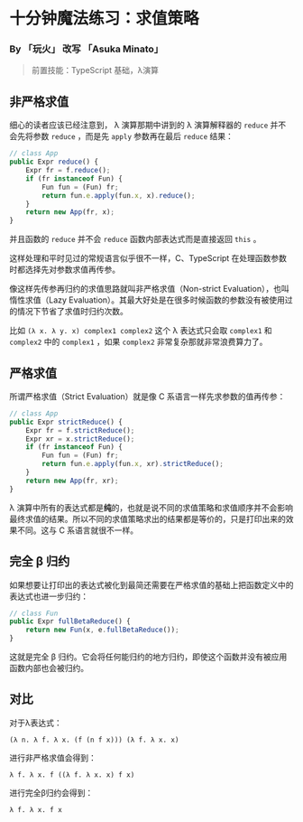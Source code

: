 # 十分钟魔法练习：求值策略

### By 「玩火」 改写 「Asuka Minato」

> 前置技能：TypeScript 基础，λ演算

## 非严格求值

细心的读者应该已经注意到， λ 演算那期中讲到的 λ 演算解释器的 `reduce` 并不会先将参数 `reduce` ，而是先 `apply` 参数再在最后 `reduce` 结果：

```ts
// class App
public Expr reduce() {
    Expr fr = f.reduce();
    if (fr instanceof Fun) {
        Fun fun = (Fun) fr;
        return fun.e.apply(fun.x, x).reduce();
    }
    return new App(fr, x);
}
```

并且函数的 `reduce` 并不会 `reduce` 函数内部表达式而是直接返回 `this` 。

这样处理和平时见过的常规语言似乎很不一样，C、TypeScript 在处理函数参数时都选择先对参数求值再传参。

像这样先传参再归约的求值思路就叫非严格求值（Non-strict Evaluation），也叫惰性求值（Lazy Evaluation）。其最大好处是在很多时候函数的参数没有被使用过的情况下节省了求值时归约次数。

比如 `(λ x. λ y. x) complex1 complex2` 这个 λ 表达式只会取 `complex1` 和 `complex2` 中的 `complex1` ，如果 `complex2` 非常复杂那就非常浪费算力了。

## 严格求值

所谓严格求值（Strict Evaluation）就是像 C 系语言一样先求参数的值再传参：

```ts
// class App
public Expr strictReduce() {
    Expr fr = f.strictReduce();
    Expr xr = x.strictReduce();
    if (fr instanceof Fun) {
        Fun fun = (Fun) fr;
        return fun.e.apply(fun.x, xr).strictReduce();
    }
    return new App(fr, xr);
}
```

λ 演算中所有的表达式都是**纯**的，也就是说不同的求值策略和求值顺序并不会影响最终求值的结果。所以不同的求值策略求出的结果都是等价的，只是打印出来的效果不同。这与 C 系语言就很不一样。

## 完全 β 归约

如果想要让打印出的表达式被化到最简还需要在严格求值的基础上把函数定义中的表达式也进一步归约：

```ts
// class Fun
public Expr fullBetaReduce() {
    return new Fun(x, e.fullBetaReduce());
}
```

这就是完全 β 归约。它会将任何能归约的地方归约，即使这个函数并没有被应用函数内部也会被归约。

## 对比

对于λ表达式：

````
(λ n. λ f. λ x. (f (n f x))) (λ f. λ x. x)
````

进行非严格求值会得到：

```
λ f. λ x. f ((λ f. λ x. x) f x)
```

进行完全β归约会得到：

```
λ f. λ x. f x
```
